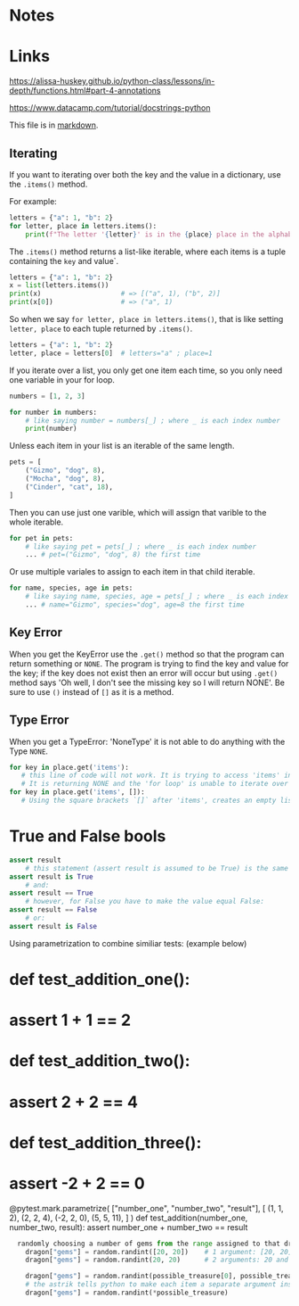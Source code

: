# Notes

# Links
https://alissa-huskey.github.io/python-class/lessons/in-depth/functions.html#part-4-annotations

https://www.datacamp.com/tutorial/docstrings-python

This file is in [markdown](https://commonmark.org/help/).

## Iterating

If you want to iterating over both the key and the value in a dictionary, use the `.items()` method.

 For example:

```python
letters = {"a": 1, "b": 2}
for letter, place in letters.items():
	print(f"The letter '{letter}' is in the {place} place in the alphabet.")
```

The `.items()` method returns a list-like iterable, where each items is a tuple
containing the `key` and value`.

```python
letters = {"a": 1, "b": 2}
x = list(letters.items())
print(x)                    # => [("a", 1), ("b", 2)]
print(x[0])                 # => ("a", 1)
```

So when we say `for letter, place in letters.items()`, that is like setting
`letter, place` to each tuple returned by `.items()`.

```python
letters = {"a": 1, "b": 2}
letter, place = letters[0]  # letters="a" ; place=1
```

If you iterate over a list, you only get one item each time, so you only need
one variable in your for loop. 

```python
numbers = [1, 2, 3]

for number in numbers:
	# like saying number = numbers[_] ; where _ is each index number
	print(number)
```

Unless each item in your list is an iterable of the same length.

```python
pets = [
	("Gizmo", "dog", 8),
	("Mocha", "dog", 8),
	("Cinder", "cat", 18),
]
```

Then you can use just one varible, which will assign that varible to the whole
iterable.

```python
for pet in pets:
	# like saying pet = pets[_] ; where _ is each index number
	... # pet=("Gizmo", "dog", 8) the first time
```
	
Or use multiple variales to assign to each item in that child iterable.

```python
for name, species, age in pets:
	# like saying name, species, age = pets[_] ; where _ is each index number
	... # name="Gizmo", species="dog", age=8 the first time
```

## Key Error

 When you get the KeyError use the `.get()` method so that the program can return something or `NONE`. The program is trying to find the key and value for the key; if the key does not exist then an error will occur but using `.get()` method says 'Oh well, I don't see the missing key so I will return NONE'. Be sure to use `()` instead of `[]` as it is a method.

 ## Type Error

 When you get a TypeError: 'NoneType' it is not able to do anything with the Type `NONE`.

 ```python
 for key in place.get('items'):
    # this line of code will not work. It is trying to access 'items' in a dicionary that doesn't have any items. 
    # It is returning NONE and the 'for loop' is unable to iterate over NONE
for key in place.get('items', []):
    # Using the square brackets `[]` after 'items', creates an empty list that can be iterated over.
```
# True and False bools
```python
assert result 
	# this statement (assert result is assumed to be True) is the same as this:
assert result is True
	# and:
assert result == True
	# however, for False you have to make the value equal False:
assert result == False
	# or:
assert result is False
```
Using parametrization to combine similiar tests: (example below)
# def test_addition_one():
#     assert 1 + 1 == 2

# def test_addition_two():
#     assert 2 + 2 == 4

# def test_addition_three():
#     assert -2 + 2 == 0

@pytest.mark.parametrize(
    ["number_one", "number_two", "result"], [
        (1, 1, 2),
        (2, 2, 4),
        (-2, 2, 0),
        (5, 5, 11),
    ]
)
def test_addition(number_one, number_two, result):
    assert number_one + number_two == result
    
```python
  randomly choosing a number of gems from the range assigned to that dragon mood
    dragon["gems"] = random.randint([20, 20])    # 1 argument: [20, 20]
    dragon["gems"] = random.randint(20, 20)      # 2 arguments: 20 and 20

    dragon["gems"] = random.randint(possible_treasure[0], possible_treasure[1]) # 2 arguments: 20 and 20
	# the astrik tells python to make each item a separate argument instead just one argument together
    dragon["gems"] = random.randint(*possible_treasure)
```
